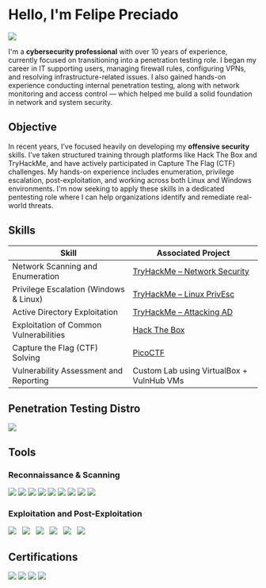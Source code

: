 # Hello, I'm Felipe Preciado
<a href="https://www.linkedin.com/in/felipe-preciado-vel%C3%A1zquez-a78470b4/"><img src="https://img.shields.io/badge/-LinkedIn-0072b1?&style=for-the-badge&logo=linkedin&logoColor=white" /></a>

I'm a **cybersecurity professional** with over 10 years of experience, currently focused on transitioning into a penetration testing role. I began my career in IT supporting users, managing firewall rules, configuring VPNs, and resolving infrastructure-related issues. I also gained hands-on experience conducting internal penetration testing, along with network monitoring and access control — which helped me build a solid foundation in network and system security.

## Objective

In recent years, I’ve focused heavily on developing my **offensive security** skills. I’ve taken structured training through platforms like Hack The Box and TryHackMe, and have actively participated in Capture The Flag (CTF) challenges. My hands-on experience includes enumeration, privilege escalation, post-exploitation, and working across both Linux and Windows environments. I'm now seeking to apply these skills in a dedicated pentesting role where I can help organizations identify and remediate real-world threats.

## Skills

| Skill                                         | Associated Project                                 |
|----------------------------------------------|----------------------------------------------------|
| Network Scanning and Enumeration              | <a href="https://tryhackme.com/room/networksecurity">TryHackMe – Network Security</a> |
| Privilege Escalation (Windows & Linux)        | <a href="https://tryhackme.com/room/linprivesc">TryHackMe – Linux PrivEsc</a> |
| Active Directory Exploitation                 | <a href="https://tryhackme.com/room/attackingad">TryHackMe – Attacking AD</a> |
| Exploitation of Common Vulnerabilities        | <a href="https://www.hackthebox.com/">Hack The Box</a> |
| Capture the Flag (CTF) Solving                | <a href="https://picoctf.org/">PicoCTF</a> |
| Vulnerability Assessment and Reporting        | Custom Lab using VirtualBox + VulnHub VMs          |

## Penetration Testing Distro
<div>
    <img src="https://img.shields.io/badge/-Kali%20Linux-557C94?&style=for-the-badge&logo=Kali-Linux&logoColor=white" /><br />
</div>

## Tools

### Reconnaissance & Scanning
<div>
    <img src="https://img.shields.io/badge/-Nmap-10999F?&style=flat&logo=Nmap&logoColor=white" />
    <img src="https://img.shields.io/badge/-Netcat-1D1D1D?&style=flat&logo=gnu&logoColor=white" />
    <img src="https://img.shields.io/badge/-DNSrecon-F17A0A?&style=flat&logoColor=white" />
    <img src="https://img.shields.io/badge/-Shodan-E22E2A?&style=flat&logo=Shodan&logoColor=white" />
    <img src="https://img.shields.io/badge/-Burp%20Suite-4E5D6C?&style=flat&logo=BurpSuite&logoColor=white" />
    <img src="https://img.shields.io/badge/-Nikto-0078D7?&style=flat&logo=nikto&logoColor=white" />
    <img src="https://img.shields.io/badge/-WhatWeb-5A5A5A?&style=flat&logoColor=white" />
    <img src="https://img.shields.io/badge/-Gobuster-2A2A2A?&style=flat&logoColor=white" />
    <img src="https://img.shields.io/badge/-FFUF-3C6E71?&style=flat&logoColor=white" />
</div>

### Exploitation and Post-Exploitation
<div>
    <img src="https://img.shields.io/badge/-Hashcat-4C1F70?&style=flat&logo=hashicorp&logoColor=white" />  
    <img src="https://img.shields.io/badge/-Mimikatz-1F1F1F?&style=flat&logo=windows&logoColor=white" />  
    <img src="https://img.shields.io/badge/-Ligolo-0E79B2?&style=flat&logo=gnu&logoColor=white" />  
    <img src="https://img.shields.io/badge/-BloodHound-720026?&style=flat&logo=windows&logoColor=white" />  
    <img src="https://img.shields.io/badge/-SearchSploit-007ACC?&style=flat&logo=exploitdb&logoColor=white" />  
    <img src="https://img.shields.io/badge/-Impacket-EE4C2C?&style=flat&logo=python&logoColor=white" />
</div>

## Certifications
<div>
    <a href="https://www.credly.com/badges/c69a9be8-b47d-459d-b25b-3a72e396bd14/public_url"><img src="https://img.shields.io/badge/-Cisco%20Firepower-EE0000?&style=flat&logo=cisco&logoColor=white" /></a>
    <a href="https://www.credly.com/badges/23ee3a9f-c128-4028-865b-117b5911c9d4/public_url"><img src="https://img.shields.io/badge/-Splunk-FF7300?&style=flat&logo=Splunk&logoColor=white" /></a>
    <img src="https://img.shields.io/badge/-Guardicore-00A6F3?&style=flat&logo=guardicore&logoColor=white" />
    <img src="https://img.shields.io/badge/-Fortinet-ED1C24?&style=flat&logo=fortinet&logoColor=white" />
</div>
